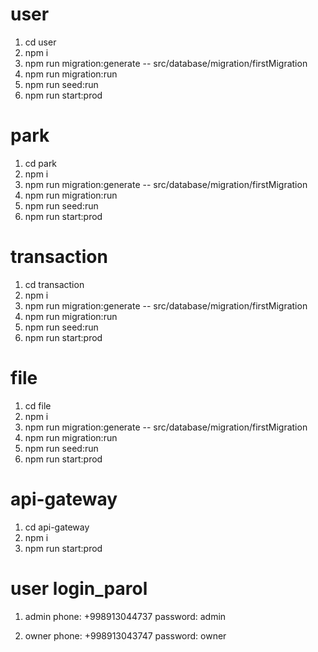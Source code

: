 # user

1. cd user
2. npm i
3. npm run migration:generate -- src/database/migration/firstMigration
4. npm run migration:run
5. npm run seed:run
6. npm run start:prod

# park

1. cd park
2. npm i
3. npm run migration:generate -- src/database/migration/firstMigration
4. npm run migration:run
5. npm run seed:run
6. npm run start:prod

# transaction

1. cd transaction
2. npm i
3. npm run migration:generate -- src/database/migration/firstMigration
4. npm run migration:run
5. npm run seed:run
6. npm run start:prod

# file

1. cd file
2. npm i
3. npm run migration:generate -- src/database/migration/firstMigration
4. npm run migration:run
5. npm run seed:run
6. npm run start:prod

# api-gateway

1. cd api-gateway
2. npm i
3. npm run start:prod

# user login_parol

1. admin
   phone: +998913044737
   password: admin

2. owner
   phone: +998913043747
   password: owner
